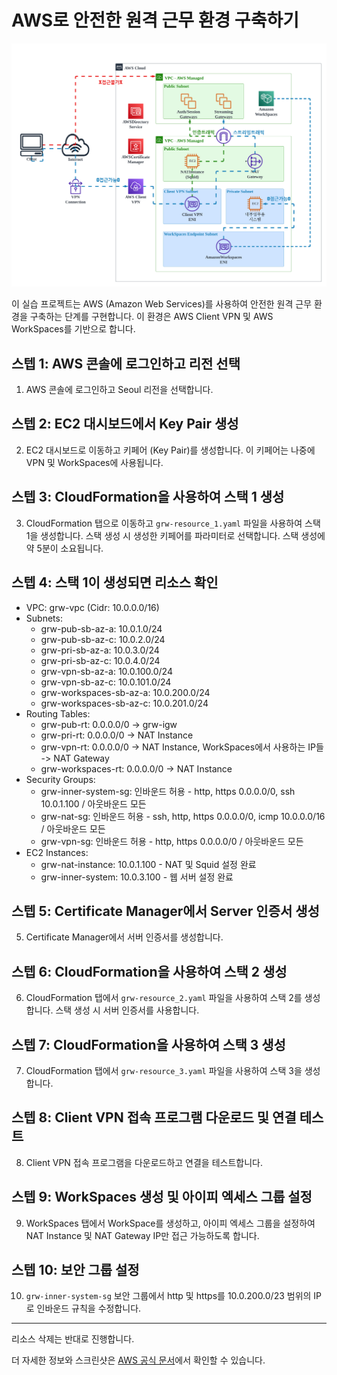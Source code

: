 # AWS로 안전한 원격 근무 환경 구축하기

![AWS Logo](grw-arch.png)

이 실습 프로젝트는 AWS (Amazon Web Services)를 사용하여 안전한 원격 근무 환경을 구축하는 단계를 구현합니다. 이 환경은 AWS Client VPN 및 AWS WorkSpaces를 기반으로 합니다.

## 스텝 1: AWS 콘솔에 로그인하고 리전 선택

1. AWS 콘솔에 로그인하고 Seoul 리전을 선택합니다.

## 스텝 2: EC2 대시보드에서 Key Pair 생성

2. EC2 대시보드로 이동하고 키페어 (Key Pair)를 생성합니다. 이 키페어는 나중에 VPN 및 WorkSpaces에 사용됩니다.

## 스텝 3: CloudFormation을 사용하여 스택 1 생성

3. CloudFormation 탭으로 이동하고 `grw-resource_1.yaml` 파일을 사용하여 스택 1을 생성합니다. 스택 생성 시 생성한 키페어를 파라미터로 선택합니다. 스택 생성에 약 5분이 소요됩니다.

## 스텝 4: 스택 1이 생성되면 리소스 확인

- VPC: grw-vpc (Cidr: 10.0.0.0/16)
- Subnets:
  - grw-pub-sb-az-a: 10.0.1.0/24
  - grw-pub-sb-az-c: 10.0.2.0/24
  - grw-pri-sb-az-a: 10.0.3.0/24
  - grw-pri-sb-az-c: 10.0.4.0/24
  - grw-vpn-sb-az-a: 10.0.100.0/24
  - grw-vpn-sb-az-c: 10.0.101.0/24
  - grw-workspaces-sb-az-a: 10.0.200.0/24
  - grw-workspaces-sb-az-c: 10.0.201.0/24
- Routing Tables:
  - grw-pub-rt: 0.0.0.0/0 -> grw-igw
  - grw-pri-rt: 0.0.0.0/0 -> NAT Instance
  - grw-vpn-rt: 0.0.0.0/0 -> NAT Instance, WorkSpaces에서 사용하는 IP들 -> NAT Gateway
  - grw-workspaces-rt: 0.0.0.0/0 -> NAT Instance
- Security Groups:
  - grw-inner-system-sg: 인바운드 허용 - http, https 0.0.0.0/0, ssh 10.0.1.100 / 아웃바운드 모든
  - grw-nat-sg: 인바운드 허용 - ssh, http, https 0.0.0.0/0, icmp 10.0.0.0/16 / 아웃바운드 모든
  - grw-vpn-sg: 인바운드 허용 - http, https 0.0.0.0/0 / 아웃바운드 모든
- EC2 Instances:
  - grw-nat-instance: 10.0.1.100 - NAT 및 Squid 설정 완료
  - grw-inner-system: 10.0.3.100 - 웹 서버 설정 완료

## 스텝 5: Certificate Manager에서 Server 인증서 생성

5. Certificate Manager에서 서버 인증서를 생성합니다.

## 스텝 6: CloudFormation을 사용하여 스택 2 생성

6. CloudFormation 탭에서 `grw-resource_2.yaml` 파일을 사용하여 스택 2를 생성합니다. 스택 생성 시 서버 인증서를 사용합니다.

## 스텝 7: CloudFormation을 사용하여 스택 3 생성

7. CloudFormation 탭에서 `grw-resource_3.yaml` 파일을 사용하여 스택 3을 생성합니다.

## 스텝 8: Client VPN 접속 프로그램 다운로드 및 연결 테스트

8. Client VPN 접속 프로그램을 다운로드하고 연결을 테스트합니다.

## 스텝 9: WorkSpaces 생성 및 아이피 엑세스 그룹 설정

9. WorkSpaces 탭에서 WorkSpace를 생성하고, 아이피 엑세스 그룹을 설정하여 NAT Instance 및 NAT Gateway IP만 접근 가능하도록 합니다.

## 스텝 10: 보안 그룹 설정

10. `grw-inner-system-sg` 보안 그룹에서 http 및 https를 10.0.200.0/23 범위의 IP로 인바운드 규칙을 수정합니다.

---

리소스 삭제는 반대로 진행합니다.

더 자세한 정보와 스크린샷은 [AWS 공식 문서](https://docs.aws.amazon.com/)에서 확인할 수 있습니다.